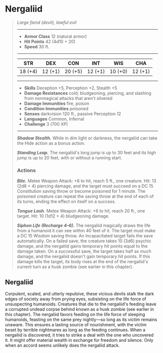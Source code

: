 # Nergaliid
>*Large fiend (devil), lawful evil*
>___
>- **Armor Class** 12 (natural armor)
>- **Hit Points** 42 (4d10 + 20)
>- **Speed** 30 ft.
>___
>|STR|DEX|CON|INT|WIS|CHA|
>|:---:|:---:|:---:|:---:|:---:|:---:|
>|18 (+4)|12 (+1)|20 (+5)|12 (+1)|10 (+0)|12 (+1)|
>___
>- **Skills** Deception +5, Perception +2, Stealth +5
>- **Damage Resistances** cold; bludgeoning, piercing, and slashing from nonmagical attacks that aren't silvered
>- **Damage Immunities** fire, poison
>- **Condition Immunities** poisoned
>- **Senses** darkvision 120 ft., passive Perception 12
>- **Languages** Common, Infernal
>- **Challenge** 3 (700 XP)
>___
>***Shadow Stealth.*** While in dim light or darkness, the nergaliid can take the Hide action as a bonus action.  
>
>***Standing Leap.*** The nergaliid's long jump is up to 30 feet and its high jump is up to 20 feet, with or without a running start.  
>
>### Actions
>***Bite.*** Melee Weapon Attack: +6 to hit, reach 5 ft., one creature. Hit: 13 (2d8 + 4) piercing damage, and the target must succeed on a DC 15 Constitution saving throw or become poisoned for 1 minute. The poisoned creature can repeat the saving throw at the end of each of its turns, ending the effect on itself on a success.  
>
>***Tongue Lash.*** Melee Weapon Attack: +6 to hit, reach 20 ft., one target. Hit: 10 (1d12 + 4) bludgeoning damage.  
>
>***Siphon Life (Recharge 4–6).*** The nergaliid magically draws the life from a humanoid it can see within 40 feet of it. The target must make a DC 15 Wisdom saving throw. An incapacitated target fails the save automatically. On a failed save, the creature takes 10 (3d6) psychic damage, and the nergaliid gains temporary hit points equal to the damage taken. On a successful save, the target takes half as much damage, and the nergaliid doesn't gain temporary hit points. If this damage kills the target, its body rises at the end of the nergaliid's current turn as a husk zombie (see earlier in this chapter).
## Nergaliid
Corpulent, scaled, and utterly repulsive, these vicious devils stalk the dark edges of society away from prying eyes, subsisting on the life force of unsuspecting humanoids. Creatures that die to the nergaliid's feeding leave a corrupted undead corpse behind known as a husk zombie (see earlier in this chapter).
The nergaliid favors feeding on the life force of sleeping humanoids, feasting on the same prey nightly—so long as its victim remains unaware. This ensures a lasting source of nourishment, with the victim beset by terrible nightmares as long as the feeding continues. When a nergaliid is discovered, it tries to strike a deal with the one who uncovered it. It might offer material wealth in exchange for freedom and silence. Only when an accord seems unlikely does the nergaliid attack.